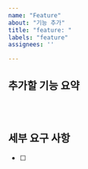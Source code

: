 ```yaml
---
name: "Feature"
about: "기능 추가"
title: "feature: "
labels: "feature"
assignees: ''

---
```


## 추가할 기능 요약
```
```

<br/>

## 세부 요구 사항
- [ ] 

<br/>
